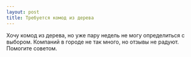 ```yaml
---
layout: post 
title: Требуется комод из дерева 
--- 
```

Хочу комод из дерева, но уже пару недель не могу определиться с выбором. Компаний в городе не так много, но отзывы не радуют. Помогите советом.